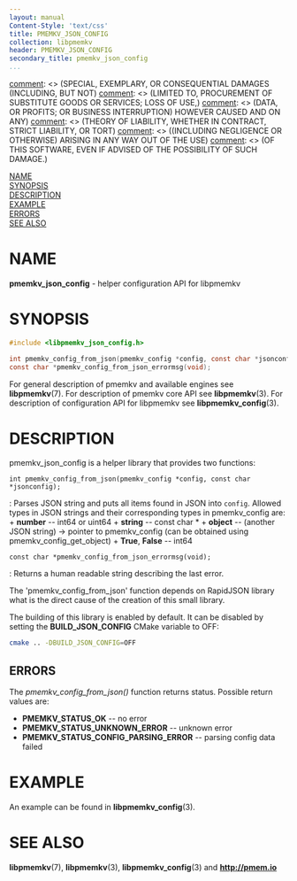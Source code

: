 ```yaml
---
layout: manual
Content-Style: 'text/css'
title: PMEMKV_JSON_CONFIG
collection: libpmemkv
header: PMEMKV_JSON_CONFIG
secondary_title: pmemkv_json_config
...
```


[comment]: <> (Copyright 2019-2020, Intel Corporation)

[comment]: <> (Redistribution and use in source and binary forms, with or without)
[comment]: <> (modification, are permitted provided that the following conditions)
[comment]: <> (are met:)
[comment]: <> (    * Redistributions of source code must retain the above copyright)
[comment]: <> (      notice, this list of conditions and the following disclaimer.)
[comment]: <> (    * Redistributions in binary form must reproduce the above copyright)
[comment]: <> (      notice, this list of conditions and the following disclaimer in)
[comment]: <> (      the documentation and/or other materials provided with the)
[comment]: <> (      distribution.)
[comment]: <> (    * Neither the name of the copyright holder nor the names of its)
[comment]: <> (      contributors may be used to endorse or promote products derived)
[comment]: <> (      from this software without specific prior written permission.)

[comment]: <> (THIS SOFTWARE IS PROVIDED BY THE COPYRIGHT HOLDERS AND CONTRIBUTORS)
[comment]: <> ("AS IS" AND ANY EXPRESS OR IMPLIED WARRANTIES, INCLUDING, BUT NOT)
[comment]: <> (LIMITED TO, THE IMPLIED WARRANTIES OF MERCHANTABILITY AND FITNESS FOR)
[comment]: <> (A PARTICULAR PURPOSE ARE DISCLAIMED. IN NO EVENT SHALL THE COPYRIGHT)
[comment]: <> (OWNER OR CONTRIBUTORS BE LIABLE FOR ANY DIRECT, INDIRECT, INCIDENTAL,)
[comment]: <> (SPECIAL, EXEMPLARY, OR CONSEQUENTIAL DAMAGES (INCLUDING, BUT NOT)
[comment]: <> (LIMITED TO, PROCUREMENT OF SUBSTITUTE GOODS OR SERVICES; LOSS OF USE,)
[comment]: <> (DATA, OR PROFITS; OR BUSINESS INTERRUPTION) HOWEVER CAUSED AND ON ANY)
[comment]: <> (THEORY OF LIABILITY, WHETHER IN CONTRACT, STRICT LIABILITY, OR TORT)
[comment]: <> ((INCLUDING NEGLIGENCE OR OTHERWISE) ARISING IN ANY WAY OUT OF THE USE)
[comment]: <> (OF THIS SOFTWARE, EVEN IF ADVISED OF THE POSSIBILITY OF SUCH DAMAGE.)

[comment]: <> (libpmemkv_json_config.3 -- man page for libpmemkv_json_config configuration API)

[NAME](#name)<br />
[SYNOPSIS](#synopsis)<br />
[DESCRIPTION](#description)<br />
[EXAMPLE](#example)<br />
[ERRORS](#errors)<br />
[SEE ALSO](#see-also)<br />


# NAME #

**pmemkv_json_config** - helper configuration API for libpmemkv

# SYNOPSIS #

```c
#include <libpmemkv_json_config.h>

int pmemkv_config_from_json(pmemkv_config *config, const char *jsonconfig);
const char *pmemkv_config_from_json_errormsg(void);
```

For general description of pmemkv and available engines see **libpmemkv**(7).
For description of pmemkv core API see **libpmemkv**(3).
For description of configuration API for libpmemkv see **libpmemkv_config**(3).

# DESCRIPTION #

pmemkv_json_config is a helper library that provides two functions:

`int pmemkv_config_from_json(pmemkv_config *config, const char *jsonconfig);`

:	Parses JSON string and puts all items found in JSON into `config`. Allowed types
	in JSON strings and their corresponding types in pmemkv_config are:
	+ **number** -- int64 or uint64
	+ **string** -- const char *
	+ **object** -- (another JSON string) -> pointer to pmemkv_config (can be obtained using pmemkv_config_get_object)
	+ **True**, **False** -- int64

`const char *pmemkv_config_from_json_errormsg(void);`

:	Returns a human readable string describing the last error.

The 'pmemkv_config_from_json' function depends on RapidJSON library
what is the direct cause of the creation of this small library.

The building of this library is enabled by default.
It can be disabled by setting the **BUILD_JSON_CONFIG** CMake variable to OFF:

```sh
cmake .. -DBUILD_JSON_CONFIG=OFF
```

## ERRORS ##

The *pmemkv_config_from_json()* function returns status. Possible return values are:

+ **PMEMKV_STATUS_OK** -- no error
+ **PMEMKV_STATUS_UNKNOWN_ERROR** -- unknown error
+ **PMEMKV_STATUS_CONFIG_PARSING_ERROR** -- parsing config data failed

# EXAMPLE #

An example can be found in **libpmemkv_config**(3).

# SEE ALSO #

**libpmemkv**(7), **libpmemkv**(3), **libpmemkv_config**(3) and **<http://pmem.io>**
